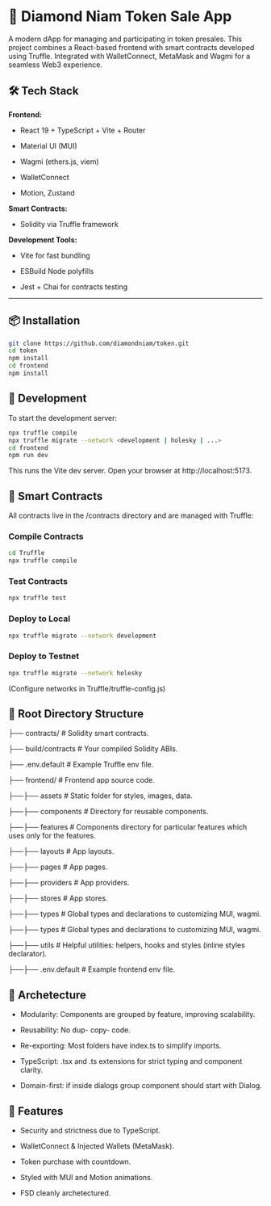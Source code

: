 # 🚀 Diamond Niam Token Sale App

A modern dApp for managing and participating in token presales. This project combines a React-based frontend with smart contracts developed using Truffle. Integrated with WalletConnect, MetaMask and Wagmi for a seamless Web3 experience.

## 🛠️ Tech Stack

**Frontend:**

- React 19 + TypeScript + Vite + Router

- Material UI (MUI)

- Wagmi (ethers.js, viem)

- WalletConnect

- Motion, Zustand

**Smart Contracts:**

- Solidity via Truffle framework

**Development Tools:**

- Vite for fast bundling

- ESBuild Node polyfills

- Jest + Chai for contracts testing

---

## 📦 Installation

```bash
git clone https://github.com/diamondniam/token.git
cd token
npm install
cd frontend
npm install
```

## 🚧 Development

To start the development server:

```bash
npx truffle compile
npx truffle migrate --network <development | holesky | ...>
cd frontend
npm run dev
```

This runs the Vite dev server. Open your browser at http://localhost:5173.

## 🔗 Smart Contracts

All contracts live in the /contracts directory and are managed with Truffle:

### Compile Contracts

```bash
cd Truffle
npx truffle compile
```

### Test Contracts

```bash
npx truffle test
```

### Deploy to Local

```bash
npx truffle migrate --network development
```

### Deploy to Testnet

```bash
npx truffle migrate --network holesky
```

(Configure networks in Truffle/truffle-config.js)

## 📁 Root Directory Structure

├── contracts/ # Solidity smart contracts.

├── build/contracts # Your compiled Solidity ABIs.

├── .env.default # Example Truffle env file.

├── frontend/ # Frontend app source code.

├──├── assets # Static folder for styles, images, data.

├──├── components # Directory for reusable components.

├──├── features # Components directory for particular features which uses only for the features.

├──├── layouts # App layouts.

├──├── pages # App pages.

├──├── providers # App providers.

├──├── stores # App stores.

├──├── types # Global types and declarations to customizing MUI, wagmi.

├──├── types # Global types and declarations to customizing MUI, wagmi.

├──├── utils # Helpful utilities: helpers, hooks and styles (inline styles declarator).

├──├── .env.default # Example frontend env file.

## 🏰 Archetecture

- Modularity: Components are grouped by feature, improving scalability.

- Reusability: No dup- copy- code.

- Re-exporting: Most folders have index.ts to simplify imports.

- TypeScript: .tsx and .ts extensions for strict typing and component clarity.

- Domain-first: if inside dialogs group component should start with Dialog.

## 🔐 Features

- Security and strictness due to TypeScript.

- WalletConnect & Injected Wallets (MetaMask).

- Token purchase with countdown.

- Styled with MUI and Motion animations.

- FSD cleanly archetectured.
